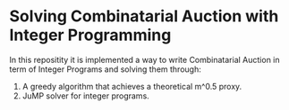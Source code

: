 # Solving Combinatarial Auction with Integer Programming 

In this repositity it is implemented a way to write Combinatarial Auction in term of Integer Programs and solving them through:
1. A greedy algorithm that achieves a theoretical m^0.5 proxy.
2. JuMP solver for integer programs.


